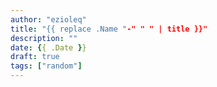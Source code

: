 ```yaml
---
author: "ezioleq"
title: "{{ replace .Name "-" " " | title }}"
description: ""
date: {{ .Date }}
draft: true
tags: ["random"]
---
```


<!--more-->

